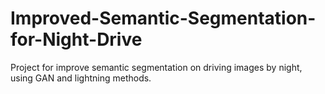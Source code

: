 # Improved-Semantic-Segmentation-for-Night-Drive
Project for improve semantic segmentation on driving images by night, using GAN and lightning methods.
